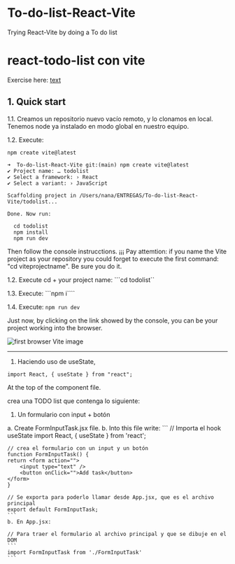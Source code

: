 # To-do-list-React-Vite
Trying React-Vite by doing a To do list

# react-todo-list con vite

Exercise here: 
[text](https://github.com/TheBridge-FullStackDeveloper/temario_fullstack_FT_feb24_MAD/blob/main/teoria/react/clase27.md)

## 1. Quick start

1.1. Creamos un repositorio nuevo vacío remoto, y lo clonamos en local. Tenemos node ya instalado en modo global en nuestro equipo.

1.2. Execute: 

```
npm create vite@latest
```

```
➜  To-do-list-React-Vite git:(main) npm create vite@latest
✔ Project name: … todolist
✔ Select a framework: › React
✔ Select a variant: › JavaScript

Scaffolding project in /Users/nana/ENTREGAS/To-do-list-React-Vite/todolist...

Done. Now run:

  cd todolist
  npm install
  npm run dev
```
Then follow the console instrucctions. ¡¡¡ Pay attemtion: if you name the Vite project as your repository you could forget to execute the first command: "cd viteprojectname". Be sure you do it.

1.2. Execute cd + your project name: 
```cd todolist``

1.3. Execute: 
```npm i````

1.4. Execute: 
```npm run dev```

Just now, by clicking on the link showed by the console, you can be your project working into the browser.

![first browser Vite image](./img_readme/03_1st_vite_screen.png)






---------
1. Haciendo uso de useState, 

```import React, { useState } from "react";```

At the top of the component file.

crea una TODO list que contenga lo siguiente:

1. Un formulario con input + botón

 a. Create FormInputTask.jsx file.
 b. Into this file write: 
    ```
    // Importa el hook useState
    import React, { useState } from 'react';

    // crea el formulario con un input y un botón
    function FormInputTask() {
    return <form action="">
        <input type="text" />
        <button onClick="">Add task</button>
    </form>
    }

    // Se exporta para poderlo llamar desde App.jsx, que es el archivo principal
    export default FormInputTask;
    ```
    b. En App.jsx:

    // Para traer el formulario al archivo principal y que se dibuje en el DOM
    ```
    import FormInputTask from './FormInputTask'
    ```



